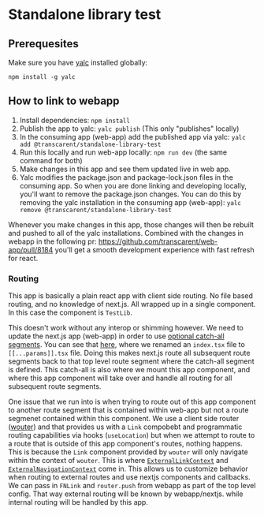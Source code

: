 # Standalone library test

## Prerequesites

Make sure you have [yalc](https://www.npmjs.com/package/yalc) installed globally:

```shell
npm install -g yalc
```

## How to link to webapp

1. Install dependencies: `npm install`
2. Publish the app to yalc: `yalc publish` (This only "publishes" locally)
3. In the consuming app (web-app) add the published app via yalc: `yalc add @transcarent/standalone-library-test`
4. Run this locally and run web-app locally: `npm run dev` (the same command for both)
5. Make changes in this app and see them updated live in web app.
6. Yalc modifies the package.json and package-lock.json files in the consuming app. So when you are done linking and developing locally, you'll want to remove the package.json changes. You can do this by removing the yalc installation in the consuming app (web-app): `yalc remove @transcarent/standalone-library-test`

Whenever you make changes in this app, those changes will then be rebuilt and pushed to all of the yalc installations. Combined with the changes in webapp in the following pr: https://github.com/transcarent/web-app/pull/8184 you'll get a smooth development experience with fast refresh for react.

### Routing

This app is basically a plain react app with client side routing. No file based routing, and no knowledge of next.js. All wrapped up in a single component. In this case the component is `TestLib`.

This doesn't work without any interop or shimming however. We need to update the next.js app (web-app) in order to use [optional catch-all segments](https://nextjs.org/docs/pages/building-your-application/routing/dynamic-routes#optional-catch-all-segments). You can see that [here](https://github.com/transcarent/web-app/pull/8184/files#diff-d324ee23b74ab2789b261277a30b66bf866bdff152669deb87a0379f8da11525), where we renamed an `index.tsx` file to `[[...params]].tsx` file. Doing this makes next.js route all subsequent route segments back to that top level route segment where the catch-all segment is defined. This catch-all is also where we mount this app component, and where this app component will take over and handle all routing for all subsequent route segments.

One issue that we run into is when trying to route out of this app component to another route segment that is contained within web-app but not a route segmenet contained within this component. We use a client side router ([wouter](https://github.com/molefrog/wouter/tree/v3)) and that provides us with a `Link` compobebt and programmatic routing capabilities via hooks (`useLocation`) but when we attempt to route to a route that is outside of this app component's routes, nothing happens. This is because the `Link` component provided by `wouter` will only navigate within the context of `wouter`. This is where [`ExternalLinkContext`](src/components/ExternalLink.ts) and [`ExternalNavigationContext`](src/components/ExternalNavigation.ts) come in. This allows us to customize behavior when routing to external routes and use nextjs components and callbacks. We can pass in `FNLink` and `router.push` from webapp as part of the top level config. That way external routing will be known by webapp/nextjs. while internal routing will be handled by this app.
